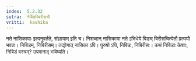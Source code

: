 ```yaml
---
index:  5.2.32
sutra:  नेर्बिडज्बिरीसचौ
vritti:  kashika 
---
```


नते नासिकायाः इत्यनुवर्तते, संज्ञायाम् इति च। निशब्दान् नासिकाया नते ऽभिधेये बिडच् बिरीसचित्येतौ प्रत्ययौ भवतः। निबिडम्, निबिरीसम्। तद्योगात् नासिका ऽपि। पुरुषो ऽपि, निबिडः, निबिरीसः। कथं निबिडाः केशाः, निबिडं वस्त्रम्? उपमानाद् भविष्यति।

